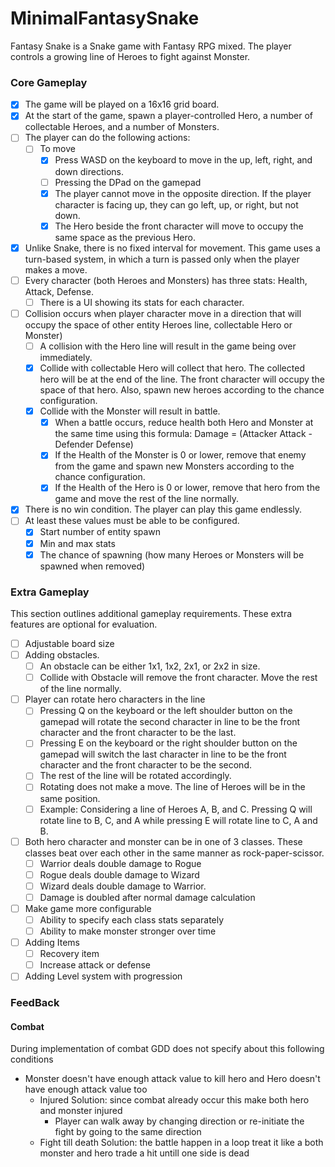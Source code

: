 # MinimalFantasySnake
Fantasy Snake is a Snake game with Fantasy RPG mixed. The player controls a growing line of Heroes to fight against Monster.

### Core Gameplay
- [x] The game will be played on a 16x16 grid board.
- [x] At the start of the game, spawn a player-controlled Hero, a number of collectable Heroes, and a number of Monsters.
- [ ] The player can do the following actions:
  - [ ] To move
    - [x] Press WASD on the keyboard to move in the up, left, right, and down directions.
    - [ ] Pressing the DPad on the gamepad
    - [x] The player cannot move in the opposite direction. If the player character is facing up, they can go left, up, or right, but not down.
    - [x] The Hero beside the front character will move to occupy the same space as the previous Hero.
- [x] Unlike Snake, there is no fixed interval for movement. This game uses a turn-based system, in which a turn is passed only when the player makes a move.
- [ ] Every character (both Heroes and Monsters) has three stats: Health, Attack, Defense.
  - [ ] There is a UI showing its stats for each character.
- [ ] Collision occurs when player character move in a direction that will occupy the space of other entity Heroes line, collectable Hero or Monster)
  - [ ] A collision with the Hero line will result in the game being over immediately.
  - [x] Collide with collectable Hero will collect that hero. The collected hero will be at the end of the line. The front character will occupy the space of that hero. Also, spawn new heroes according to the chance configuration.
  - [x] Collide with the Monster will result in battle.
    - [x] When a battle occurs, reduce health both Hero and Monster at the same time using this formula: Damage = (Attacker Attack - Defender Defense)
    - [x] If the Health of the Monster is 0 or lower, remove that enemy from the game and spawn new Monsters according to the chance configuration.
    - [x] If the Health of the Hero is 0 or lower, remove that hero from the game and move the rest of the line normally.
- [x] There is no win condition. The player can play this game endlessly.
- [ ] At least these values must be able to be configured.
  - [x] Start number of entity spawn
  - [x] Min and max stats
  - [x] The chance of spawning (how many Heroes or Monsters will be spawned when removed)

### Extra Gameplay
This section outlines additional gameplay requirements. These extra features
are optional for evaluation.
- [ ] Adjustable board size
- [ ] Adding obstacles.
  - [ ] An obstacle can be either 1x1, 1x2, 2x1, or 2x2 in size.
  - [ ] Collide with Obstacle will remove the front character. Move the rest of the line normally.
- [ ] Player can rotate hero characters in the line
  - [ ] Pressing Q on the keyboard or the left shoulder button on the gamepad will rotate the second character in line to be the front character and the front character to be the last.
  - [ ] Pressing E on the keyboard or the right shoulder button on the gamepad will switch the last character in line to be the front character and the front character to be the second.
  - [ ] The rest of the line will be rotated accordingly.
  - [ ] Rotating does not make a move. The line of Heroes will be in the same position.
  - [ ] Example: Considering a line of Heroes A, B, and C. Pressing Q will rotate line to B, C, and A while pressing E will rotate line to C, A and B.
- [ ] Both hero character and monster can be in one of 3 classes. These classes beat over each other in the same manner as rock-paper-scissor.
  - [ ] Warrior deals double damage to Rogue
  - [ ] Rogue deals double damage to Wizard
  - [ ] Wizard deals double damage to Warrior.
  - [ ] Damage is doubled after normal damage calculation
- [ ] Make game more configurable
  - [ ] Ability to specify each class stats separately
  - [ ] Ability to make monster stronger over time
- [ ] Adding Items
  - [ ] Recovery item
  - [ ] Increase attack or defense
- [ ] Adding Level system with progression

### FeedBack
#### Combat
During implementation of combat GDD does not specify about this following conditions
- Monster doesn't have enough attack value to kill hero and Hero doesn't have enough attack value too
  - Injured Solution: since combat already occur this make both hero and monster injured
    - Player can walk away by changing direction or re-initiate the fight by going to the same direction
  - Fight till death Solution: the battle happen in a loop treat it like a both monster and hero trade a hit untill one side is dead